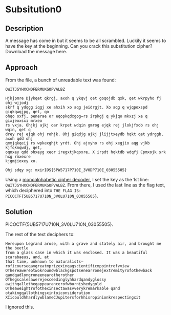 # Subsitution0

## Description

A message has come in but it seems to be all scrambled. Luckily it seems to have the key at the beginning. Can you crack this substitution cipher?
Download the message here.

## Approach
From the file, a bunch of unreadable text was found:
```
QWITJSYHXCNDFERMUKGOPVALBZ 

Hjkjpmre Djykqet qkrgj, axoh q ykqvj qet goqojdb qxk, qet wkrpyho fj ohj wjjodj
skrf q ydqgg iqgj xe ahxih xo aqg jeidrgjt. Xo aqg q wjqpoxspd giqkqwqjpg, qet, qo
ohqo oxfj, penerae or eqopkqdxgog—rs irpkgj q ykjqo mkxzj xe q gixjeoxsxi mrxeo
rs vxja. Ohjkj ajkj oar krpet wdqin gmrog ejqk rej jlokjfxob rs ohj wqin, qet q
drey rej ejqk ohj rohjk. Ohj giqdjg ajkj jlijjtxeydb hqkt qet ydrggb, axoh qdd ohj
qmmjqkqeij rs wpkexghjt yrdt. Ohj ajxyho rs ohj xegjio aqg vjkb kjfqknqwdj, qet,
oqnxey qdd ohxeyg xeor iregxtjkqoxre, X irpdt hqktdb wdqfj Cpmxojk srk hxg rmxexre
kjgmjioxey xo.

Ohj sdqy xg: mxirIOS{5PW5717P710E_3V0DP710E_03055505}
```

Using a [monoalphabetic cipher decoder](https://www.dcode.fr/monoalphabetic-substitution), I set the key as the 1st line: `QWITJSYHXCNDFERMUKGOPVALBZ`. From there, I used the last line as the flag text, which deciphered into `THE FLAG IS: PICOCTF{5UB5717U710N_3V0LU710N_03055505}`. 


## Solution
PICOCTF{5UB5717U710N_3V0LU710N_03055505}.

The rest of the text deciphers to:
```
Hereupon Legrand arose, with a grave and stately air, and brought me the beetle
from a glass case in which it was enclosed. It was a beautiful scarabaeus, and, at
that time, unknown to naturalists—roficourseqaygreatmprizexinqagscientificmpointrofvview OThereawereotwokroundwblackgspotsenearronejextremityrofothewback qandqadlongroneenearotherother OThegscalesawerejexceedinglyhhardqandyglossy awithqallotheqappearancerofwburnishedygold OTheaweightrofothexinsectawasvverykremarkable qand
otakingqallothingsxintoiconsideration XIicouldhhardlywblameCJupitersforhhisropinionkrespectingxit
```
I ignored this.

